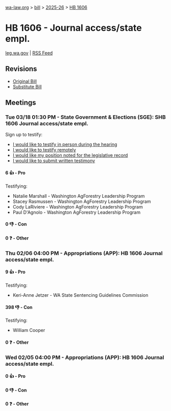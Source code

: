 [wa-law.org](/) > [bill](/bill/) > [2025-26](/bill/2025-26/) > [HB 1606](/bill/2025-26/hb/1606/)

# HB 1606 - Journal access/state empl.
[leg.wa.gov](https://app.leg.wa.gov/billsummary?BillNumber=1606&Year=2025&Initiative=false) | [RSS Feed](./rss.xml)

## Revisions
* [Original Bill](1/)
* [Substitute Bill](S/)

## Meetings
### Tue 03/18 01:30 PM - State Government & Elections (SGE): SHB 1606 Journal access/state empl.
Sign up to testify:
* [I would like to testify in person during the hearing](https://app.leg.wa.gov/csi/Testifier/Add?chamber=House&mId=33030&aId=165533&caId=26432&tId=1)
* [I would like to testify remotely](https://app.leg.wa.gov/csi/Testifier/Add?chamber=House&mId=33030&aId=165533&caId=26432&tId=2)
* [I would like my position noted for the legislative record](https://app.leg.wa.gov/csi/Testifier/Add?chamber=House&mId=33030&aId=165533&caId=26432&tId=3)
* [I would like to submit written testimony](https://app.leg.wa.gov/csi/Testifier/Add?chamber=House&mId=33030&aId=165533&caId=26432&tId=4)

#### 6 👍 - Pro
Testifying:
* Natalie Marshall - Washington AgForestry Leadership Program
* Stacey Rasmussen - Washington AgForestry Leadership Program
* Cody LaRiviere - Washington AgForestry Leadership Program
* Paul D'Agnolo - Washington AgForestry Leadership Program

#### 0 👎 - Con

#### 0 ❓ - Other

### Thu 02/06 04:00 PM - Appropriations (APP): HB 1606 Journal access/state empl.
#### 9 👍 - Pro
Testifying:
* Keri-Anne Jetzer - WA State Sentencing Guidelines Commission

#### 398 👎 - Con
Testifying:
* William Cooper

#### 0 ❓ - Other

### Wed 02/05 04:00 PM - Appropriations (APP): HB 1606 Journal access/state empl.
#### 0 👍 - Pro

#### 0 👎 - Con

#### 0 ❓ - Other
